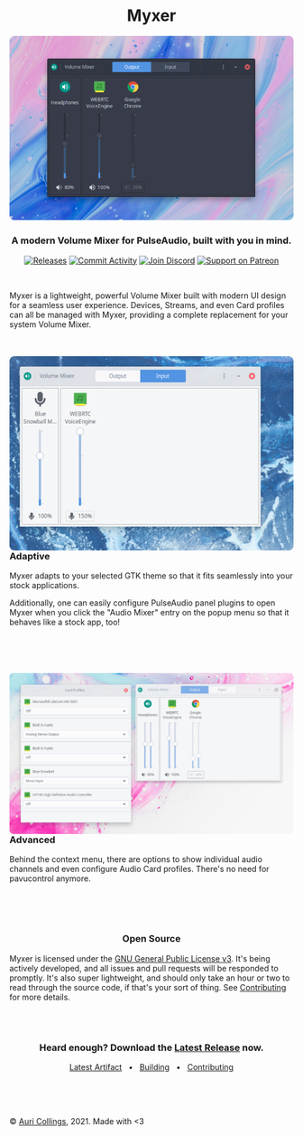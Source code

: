 <h1 align="center">Myxer</h1>

<p align="center">
  <img src="https://raw.githubusercontent.com/Aurailus/Myxer/master/media/myxer_dark.png">
</p>

<h3 align="center">A modern Volume Mixer for PulseAudio, built with you in mind.</h2>

<p align="center">
  <a href="https://github.com/Aurailus/Myxer/releases"><img src="https://github.com/Aurailus/Myxer/workflows/release/badge.svg" alt="Releases"/></a>
  <a href="https://github.com/Aurailus/Myxer/commits/master"><img src="https://img.shields.io/github/commit-activity/m/aurailus/myxer.svg?logo=github&logoColor=cccccc&labelColor=2A3037&label=commit%20activity" alt="Commit Activity"/></a>
  <a href="https://aurail.us/discord"><img src="https://img.shields.io/discord/416379773976051712.svg?color=7289DA&label=discord&logo=discord&logoColor=cccccc&labelColor=2A3037" alt="Join Discord"/></a>
  <a href="https://patreon.com/Aurailus"><img src="https://img.shields.io/static/v1?label=patreon&message=support&color=FF6952&logo=patreon&logoColor=cccccc&labelColor=2A3037" alt="Support on Patreon"/></a>
</p>

<br>

Myxer is a lightweight, powerful Volume Mixer built with modern UI design for a seamless user experience. Devices, Streams, and even Card profiles can all be managed with Myxer, providing a complete replacement for your system Volume Mixer.

<br>
<br>

<img src="https://raw.githubusercontent.com/Aurailus/Myxer/master/media/myxer_light.png" align="left" width="600">

### Adaptive

Myxer adapts to your selected GTK theme so that it fits seamlessly into your stock applications.

Additionally, one can easily configure PulseAudio panel plugins to open Myxer when you click the "Audio Mixer" entry on the popup menu so that it behaves like a stock app, too!

<br clear="left">
<br>
<br>
<br>

<img src="https://raw.githubusercontent.com/Aurailus/Myxer/master/media/myxer_advanced.png" align="right" width="625">

### Advanced

Behind the context menu, there are options to show individual audio channels and even configure Audio Card profiles. There's no need for pavucontrol anymore.

<br clear="right">
<br>
<br>

<h3 align="center">Open Source</h2>

Myxer is licensed under the [GNU General Public License v3](https://github.com/Aurailus/Myxer/blob/master/LICENSE.md). It's being actively developed, and all issues and pull requests will be responded to promptly. It's also super lightweight, and should only take an hour or two to read through the source code, if that's your sort of thing. See [Contributing](https://github.com/Aurailus/Myxer/blob/master/CONTRIBUTING.md) for more details.

<br>
<br>

<h3 align="center">Heard enough? Download the <a href="https://github.com/Aurailus/Myxer/releases">Latest Release</a> now.</h3>

<p align="center"><a href="https://nightly.link/Aurailus/myxer/workflows/release/master/Myxer.zip">Latest Artifact</a> &nbsp;&nbsp;&bullet;&nbsp;&nbsp; <a href="https://github.com/Aurailus/Myxer/blob/master/BUILDING.md">Building</a> &nbsp;&nbsp;&bullet;&nbsp;&nbsp; <a href="https://github.com/Aurailus/Myxer/blob/master/CONTRIBUTING.md">Contributing</a></p>

<br>
<br>
<br>

&copy; [Auri Collings](https://twitter.com/Aurailus), 2021. Made with <3

